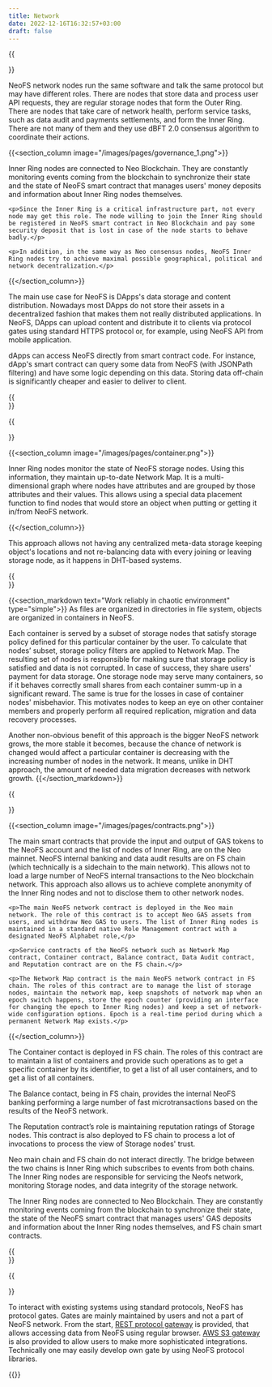 ```yaml
---
title: Network
date: 2022-12-16T16:32:57+03:00
draft: false
---
```


{{<section text="Network">}}
  <p>NeoFS network nodes run the same software and talk the same protocol but may have different roles. There are nodes that store data and process user API requests, they are regular storage nodes that form the Outer Ring. There are nodes that take care of network health, perform service tasks, such as data audit and payments settlements, and form the Inner Ring. There are not many of them and they use dBFT 2.0 consensus algorithm to coordinate their actions.</p>

  {{<section_column image="/images/pages/governance_1.png">}}
    <p>Inner Ring nodes are connected to Neo Blockchain. They are constantly monitoring events coming from the blockchain to synchronize their state and the state of NeoFS smart contract that manages users' money deposits and information about Inner Ring nodes themselves.</p>

    <p>Since the Inner Ring is a critical infrastructure part, not every node may get this role. The node willing to join the Inner Ring should be registered in NeoFS smart contract in Neo Blockchain and pay some security deposit that is lost in case of the node starts to behave badly.</p>

    <p>In addition, in the same way as Neo consensus nodes, NeoFS Inner Ring nodes try to achieve maximal possible geographical, political and network decentralization.</p>
  {{</section_column>}}

  <p>The main use case for NeoFS is DApps's data storage and content distribution. Nowadays most DApps do not store their assets in a decentralized fashion that makes them not really distributed applications. In NeoFS, DApps can upload content and distribute it to clients via protocol gates using standard HTTPS protocol or, for example, using NeoFS API from mobile application.</p>

  <p>dApps can access NeoFS directly from smart contract code. For instance, dApp's smart contract can query some data from NeoFS (with JSONPath filtering) and have some logic depending on this data. Storing data off-chain is significantly cheaper and easier to deliver to client.</p>
{{</section>}}

{{<section text="Network Map" type="simple">}}

  {{<section_column image="/images/pages/container.png">}}
    <p>Inner Ring nodes monitor the state of NeoFS storage nodes. Using this information, they maintain up-to-date Network Map. It is a multi-dimensional graph where nodes have attributes and are grouped by those attributes and their values. This allows using a special data placement function to find nodes that would store an object when putting or getting it in/from NeoFS network.</p>
  {{</section_column>}}

  <p>This approach allows not having any centralized meta-data storage keeping object's locations and not re-balancing data with every joining or leaving storage node, as it happens in DHT-based systems.</p>
{{</section>}}

{{<section_markdown text="Work reliably in chaotic environment" type="simple">}}
  As files are organized in directories in file system, objects are organized in containers in NeoFS.

  Each container is served by a subset of storage nodes that satisfy storage policy defined for this particular container by the user. To calculate that nodes’ subset, storage policy filters are applied to Network Map. The resulting set of nodes is responsible for making sure that storage policy is satisfied and data is not corrupted. In case of success, they share users' payment for data storage. One storage node may serve many containers, so if it behaves correctly small shares from each container summ-up in a significant reward. The same is true for the losses in case of container nodes' misbehavior. This motivates nodes to keep an eye on other container members and properly perform all required replication, migration and data recovery processes.

  Another non-obvious benefit of this approach is the bigger NeoFS network grows, the more stable it becomes, because the chance of network is changed would affect a particular container is decreasing with the increasing number of nodes in the network. It means, unlike in DHT approach, the amount of needed data migration decreases with network growth.
{{</section_markdown>}}

{{<section text="NeoFS Blockchain Components" type="simple">}}

  {{<section_column image="/images/pages/contracts.png">}}
    <p>The main smart contracts that provide the input and output of GAS tokens to the NeoFS account and the list of nodes of Inner Ring, are on the Neo mainnet. NeoFS internal banking and data audit results are on FS chain (which technically is a sidechain to the main network). This allows not to load a large number of NeoFS internal transactions to the Neo blockchain network. This approach also allows us to achieve complete anonymity of the Inner Ring nodes and not to disclose them to other network nodes.</p>

    <p>The main NeoFS network contract is deployed in the Neo main network. The role of this contract is to accept Neo GAS assets from users, and withdraw Neo GAS to users. The list of Inner Ring nodes is maintained in a standard native Role Management contract with a designated NeoFS Alphabet role,</p>

    <p>Service contracts of the NeoFS network such as Network Map contract, Container contract, Balance contract, Data Audit contract, and Reputation contract are on the FS chain.</p>

    <p>The Network Map contract is the main NeoFS network contract in FS chain. The roles of this contract are to manage the list of storage nodes, maintain the network map, keep snapshots of network map when an epoch switch happens, store the epoch counter (providing an interface for changing the epoch to Inner Ring nodes) and keep a set of network-wide configuration options. Epoch is a real-time period during which a permanent Network Map exists.</p>
  {{</section_column>}}

  <p>The Container contact is deployed in FS chain. The roles of this contract are to maintain a list of containers and provide such operations as to get a specific container by its identifier, to get a list of all user containers, and to get a list of all containers.</p>

  <p>The Balance contact, being in FS chain, provides the internal NeoFS banking performing a large number of fast microtransactions based on the results of the NeoFS network.</p>

  <p>The Reputation contract’s role is maintaining reputation ratings of Storage nodes. This contract is also deployed to FS chain to process a lot of invocations to process the view of Storage nodes' trust.</p>

  <p>Neo main chain and FS chain do not interact directly. The bridge between the two chains is Inner Ring which subscribes to events from both chains. The Inner Ring nodes are responsible for servicing the Neofs network, monitoring Storage nodes, and data integrity of the storage network.</p>

  <p>The Inner Ring nodes are connected to Neo Blockchain. They are constantly monitoring events coming from the blockchain to synchronize their state, the state of the NeoFS smart contract that manages users' GAS deposits and information about the Inner Ring nodes themselves, and FS chain smart contracts.</p>
{{</section>}}

{{<section text="Protocol Gates" type="simple">}}
  <p>To interact with existing systems using standard protocols, NeoFS has protocol gates. Gates are mainly maintained by users and not a part of NeoFS network. From the start, <a href="https://github.com/nspcc-dev/neofs-rest-gw/">REST protocol gateway</a> is provided, that allows accessing data from NeoFS using regular browser. <a href="https://github.com/nspcc-dev/neofs-s3-gw/">AWS S3 gateway</a> is also provided to allow users to make more sophisticated integrations. Technically one may easily develop own gate by using NeoFS protocol libraries.</p>
{{</section_markdown>}}

